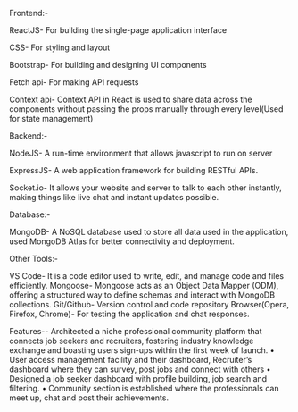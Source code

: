 Frontend:-

ReactJS- For building the single-page application interface

CSS- For styling and layout

Bootstrap- For building and designing UI components

Fetch api- For making API requests

Context api- Context API in React is used to share data across the components without
passing the props manually through every level(Used for state management)

Backend:-

NodeJS- A run-time environment that allows javascript to run on server

ExpressJS- A web application framework for building RESTful APIs.

Socket.io- It allows your website and server to talk to each other instantly, making things 
like live chat and instant updates possible.

Database:-

MongoDB- A NoSQL database used to store all data used in the application, used MongoDB 
Atlas for better connectivity and deployment.

Other Tools:-

VS Code- It is a code editor used to write, edit, and manage code and files efficiently. 
Mongoose-  Mongoose acts as an Object Data Mapper (ODM), offering a structured way to 
define schemas and interact with MongoDB collections. 
Git/Github- Version control and code repository 
Browser(Opera, Firefox, Chrome)- For testing the application and chat responses. 


Features--
Architected a niche professional community platform that connects job seekers and recruiters, fostering industry
knowledge exchange and boasting users sign-ups within the first week of launch.
• User access management facility and their dashboard, Recruiter’s dashboard where they can survey, post jobs and
connect with others
• Designed a job seeker dashboard with profile building, job search and filtering.
• Community section is established where the professionals can meet up, chat and post their achievements.
